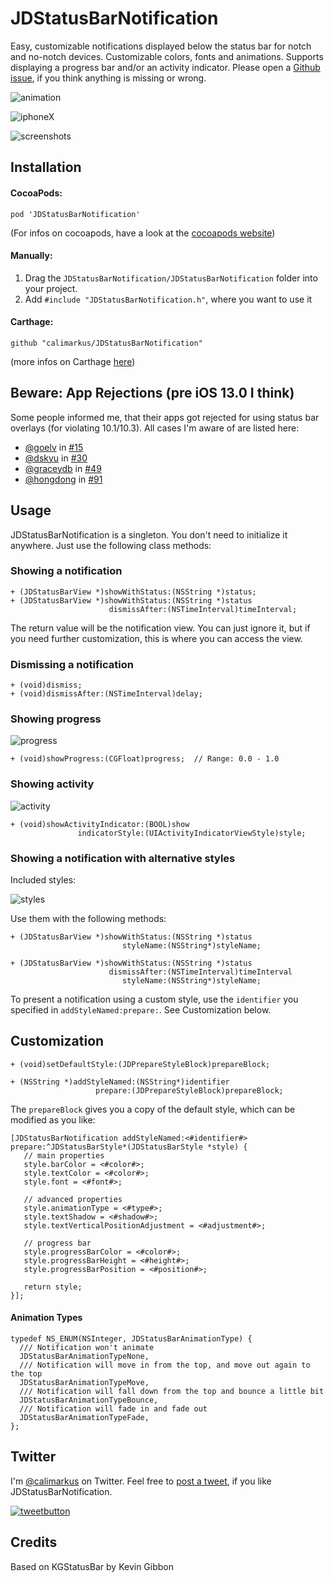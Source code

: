 # JDStatusBarNotification

Easy, customizable notifications displayed below the status bar for notch and no-notch devices.
Customizable colors, fonts and animations. Supports displaying a progress bar and/or an activity indicator.
Please open a [Github issue], if you think anything is missing or wrong.

![animation](https://user-images.githubusercontent.com/807039/170856043-6da8fcae-d453-47aa-9fdd-cd4f6ea982f5.gif)

![iphoneX](https://user-images.githubusercontent.com/807039/170856047-f63ebbf1-0aac-41ef-a620-07e73d5c0a76.png)

![screenshots](https://user-images.githubusercontent.com/807039/170856049-b7ca45a0-abbd-4e76-8bac-7c0c6adeb26a.png)

## Installation

#### CocoaPods:

`pod 'JDStatusBarNotification'`

(For infos on cocoapods, have a look at the [cocoapods website])

#### Manually:

1. Drag the `JDStatusBarNotification/JDStatusBarNotification` folder into your project.
2. Add `#include "JDStatusBarNotification.h"`, where you want to use it

#### Carthage:

`github "calimarkus/JDStatusBarNotification"`

(more infos on Carthage [here](https://github.com/Carthage/Carthage))

## Beware: App Rejections (pre iOS 13.0 I think)

Some people informed me, that their apps got rejected for using status bar overlays (for violating 10.1/10.3).
All cases I'm aware of are listed here:

- [@goelv](https://github.com/goelv) in [#15](https://github.com/calimarkus/JDStatusBarNotification/issues/15)
- [@dskyu](https://github.com/dskyu) in [#30](https://github.com/calimarkus/JDStatusBarNotification/issues/30)
- [@graceydb](https://github.com/graceydb) in [#49](https://github.com/calimarkus/JDStatusBarNotification/issues/49)
- [@hongdong](https://github.com/hongdong) in [#91](https://github.com/calimarkus/JDStatusBarNotification/issues/91)

## Usage

JDStatusBarNotification is a singleton. You don't need to initialize it anywhere.
Just use the following class methods:

### Showing a notification
    
```objc
+ (JDStatusBarView *)showWithStatus:(NSString *)status;
+ (JDStatusBarView *)showWithStatus:(NSString *)status
                      dismissAfter:(NSTimeInterval)timeInterval;
```

The return value will be the notification view. You can just ignore it, but if you need further customization, this is where you can access the view.

### Dismissing a notification

```objc
+ (void)dismiss;
+ (void)dismissAfter:(NSTimeInterval)delay;
```
    
### Showing progress

![progress](https://user-images.githubusercontent.com/807039/170856052-23feecb8-e692-4b64-a89c-7be504f4813a.gif)

```objc
+ (void)showProgress:(CGFloat)progress;  // Range: 0.0 - 1.0
```
    
### Showing activity

![activity](https://user-images.githubusercontent.com/807039/170856058-a38fb6ea-5d04-40af-9ede-d4984e288b66.gif)

```objc
+ (void)showActivityIndicator:(BOOL)show
               indicatorStyle:(UIActivityIndicatorViewStyle)style;
```
    
### Showing a notification with alternative styles

Included styles:

![styles](https://user-images.githubusercontent.com/807039/170856062-af9803ae-f740-4d8e-83dd-f2f3822ebc54.png)

Use them with the following methods:

```objc
+ (JDStatusBarView *)showWithStatus:(NSString *)status
                         styleName:(NSString*)styleName;

+ (JDStatusBarView *)showWithStatus:(NSString *)status
                      dismissAfter:(NSTimeInterval)timeInterval
                         styleName:(NSString*)styleName;
```
                 
To present a notification using a custom style, use the `identifier` you specified in `addStyleNamed:prepare:`. See Customization below.

## Customization

```objc
+ (void)setDefaultStyle:(JDPrepareStyleBlock)prepareBlock;

+ (NSString *)addStyleNamed:(NSString*)identifier
                   prepare:(JDPrepareStyleBlock)prepareBlock;
```


The `prepareBlock` gives you a copy of the default style, which can be modified as you like:

```objc
[JDStatusBarNotification addStyleNamed:<#identifier#> prepare:^JDStatusBarStyle*(JDStatusBarStyle *style) {
   // main properties
   style.barColor = <#color#>;
   style.textColor = <#color#>;
   style.font = <#font#>;
   
   // advanced properties
   style.animationType = <#type#>;
   style.textShadow = <#shadow#>;
   style.textVerticalPositionAdjustment = <#adjustment#>;

   // progress bar
   style.progressBarColor = <#color#>;
   style.progressBarHeight = <#height#>;
   style.progressBarPosition = <#position#>;

   return style;
}];
```

#### Animation Types

```objc
typedef NS_ENUM(NSInteger, JDStatusBarAnimationType) {
  /// Notification won't animate
  JDStatusBarAnimationTypeNone,
  /// Notification will move in from the top, and move out again to the top
  JDStatusBarAnimationTypeMove,
  /// Notification will fall down from the top and bounce a little bit
  JDStatusBarAnimationTypeBounce,
  /// Notification will fade in and fade out
  JDStatusBarAnimationTypeFade,
};
```

## Twitter

I'm [@calimarkus](http://twitter.com/calimarkus) on Twitter. Feel free to [post a tweet](https://twitter.com/intent/tweet?button_hashtag=JDStatusBarNotification&text=Simple%20and%20customizable%20statusbar%20notifications%20for%20iOS!%20Check%20it%20out.%20https://github.com/calimarkus/JDStatusBarNotification&via=calimarkus), if you like JDStatusBarNotification.  

[![tweetbutton](https://user-images.githubusercontent.com/807039/170856086-2c283e68-a44f-4a9f-b327-bd5a7c654455.png)](https://twitter.com/intent/tweet?button_hashtag=JDStatusBarNotification&text=Simple%20and%20customizable%20statusbar%20notifications%20for%20iOS!%20Check%20it%20out.%20https://github.com/calimarkus/JDStatusBarNotification&via=calimarkus)

[Github issue]: https://github.com/calimarkus/JDStatusBarNotification/issues
[cocoapods website]: http://cocoapods.org

## Credits

Based on KGStatusBar by Kevin Gibbon

